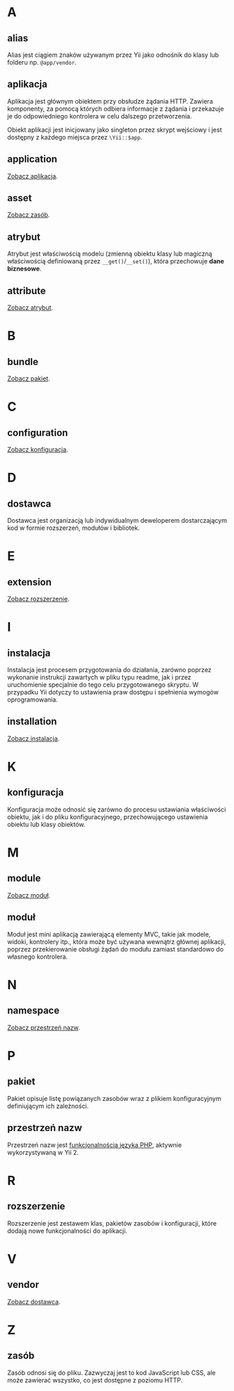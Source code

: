 # A

## alias

Alias jest ciągiem znaków używanym przez Yii jako odnośnik do klasy lub folderu np. `@app/vendor`.

## aplikacja

Aplikacja jest głównym obiektem przy obsłudze żądania HTTP. Zawiera komponenty, za pomocą których odbiera informacje z żądania i przekazuje je do odpowiedniego kontrolera w celu dalszego przetworzenia.

Obiekt aplikacji jest inicjowany jako singleton przez skrypt wejściowy i jest dostępny z każdego miejsca przez `\Yii::$app`.

## application

[Zobacz aplikacja](#aplikacja).

## asset

[Zobacz zasób](#zasób).

## atrybut

Atrybut jest właściwością modelu (zmienną obiektu klasy lub magiczną właściwością definiowaną przez `__get()`/`__set()`), która przechowuje **dane biznesowe**.

## attribute

[Zobacz atrybut](#atrybut).

# B

## bundle

[Zobacz pakiet](#pakiet).

# C

## configuration

[Zobacz konfiguracja](#konfiguracja).

# D

## dostawca

Dostawca jest organizacją lub indywidualnym deweloperem dostarczającym kod w formie rozszerzeń, modułów i bibliotek.

# E

## extension

[Zobacz rozszerzenie](#rozszerzenie).

# I

## instalacja

Instalacja jest procesem przygotowania do działania, zarówno poprzez wykonanie instrukcji zawartych w pliku typu readme, jak i przez uruchomienie specjalnie do tego celu 
przygotowanego skryptu. W przypadku Yii dotyczy to ustawienia praw dostępu i spełnienia wymogów oprogramowania.

## installation

[Zobacz instalacja](#instalacja).

# K

## konfiguracja

Konfiguracja może odnosić się zarówno do procesu ustawiania właściwości obiektu, jak i do pliku konfiguracyjnego, przechowującego ustawienia obiektu lub klasy obiektów.

# M

## module

[Zobacz moduł](#moduł).

## moduł

Moduł jest mini aplikacją zawierającą elementy MVC, takie jak modele, widoki, kontrolery itp., która może być używana wewnątrz głównej aplikacji, poprzez przekierowanie obsługi 
żądań do modułu zamiast standardowo do własnego kontrolera.

# N

## namespace

[Zobacz przestrzeń nazw](#przestrzeń-nazw).

# P

## pakiet

Pakiet opisuje listę powiązanych zasobów wraz z plikiem konfiguracyjnym definiującym ich zależności.

## przestrzeń nazw

Przestrzeń nazw jest [funkcjonalnością języka PHP](https://www.php.net/manual/pl/language.namespaces.php), aktywnie wykorzystywaną w Yii 2.

# R

## rozszerzenie

Rozszerzenie jest zestawem klas, pakietów zasobów i konfiguracji, które dodają nowe funkcjonalności do aplikacji.

# V

## vendor

[Zobacz dostawca](#dostawca).

# Z

## zasób

Zasób odnosi się do pliku. Zazwyczaj jest to kod JavaScript lub CSS, ale może zawierać wszystko, co jest dostępne z poziomu HTTP.
